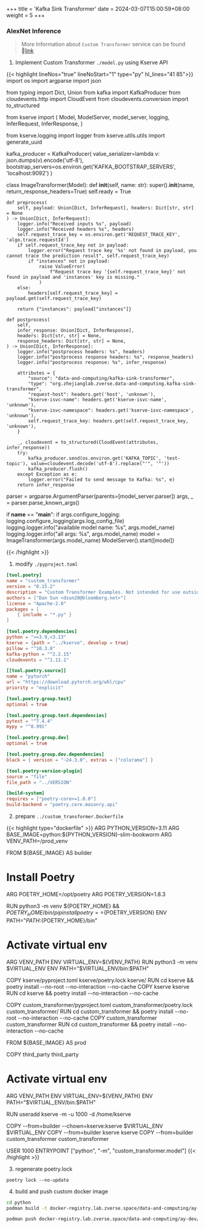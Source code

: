 +++
title = 'Kafka Sink Transformer'
date = 2024-03-07T15:00:59+08:00
weight = 5
+++

### AlexNet Inference

> More Information about `Custom Transformer` service can be found 🔗[link](https://kserve.github.io/website/0.15/modelserving/v1beta1/transformer/torchserve_image_transformer/)

1. Implement Custom Transformer `./model.py` using Kserve API

{{< highlight lineNos="true" lineNoStart="1" type="py" hl_lines="41 85">}}
import os
import argparse
import json

from typing import Dict, Union
from kafka import KafkaProducer
from cloudevents.http import CloudEvent
from cloudevents.conversion import to_structured

from kserve import (
    Model,
    ModelServer,
    model_server,
    logging,
    InferRequest,
    InferResponse,
)

from kserve.logging import logger
from kserve.utils.utils import generate_uuid

kafka_producer = KafkaProducer(
    value_serializer=lambda v: json.dumps(v).encode('utf-8'),
    bootstrap_servers=os.environ.get('KAFKA_BOOTSTRAP_SERVERS', 'localhost:9092')
)

class ImageTransformer(Model):
    def __init__(self, name: str):
        super().__init__(name, return_response_headers=True)
        self.ready = True


    def preprocess(
        self, payload: Union[Dict, InferRequest], headers: Dict[str, str] = None
    ) -> Union[Dict, InferRequest]:
        logger.info("Received inputs %s", payload)
        logger.info("Received headers %s", headers)
        self.request_trace_key = os.environ.get('REQUEST_TRACE_KEY', 'algo.trace.requestId')
        if self.request_trace_key not in payload:
            logger.error("Request trace key '%s' not found in payload, you cannot trace the prediction result", self.request_trace_key)
            if "instances" not in payload:
                raise ValueError(
                    f"Request trace key '{self.request_trace_key}' not found in payload and 'instances' key is missing."
                )
        else:
            headers[self.request_trace_key] = payload.get(self.request_trace_key)
   
        return {"instances": payload["instances"]}

    def postprocess(
        self,
        infer_response: Union[Dict, InferResponse],
        headers: Dict[str, str] = None,
        response_headers: Dict[str, str] = None,
    ) -> Union[Dict, InferResponse]:
        logger.info("postprocess headers: %s", headers)
        logger.info("postprocess response headers: %s", response_headers)
        logger.info("postprocess response: %s", infer_response)

        attributes = {
            "source": "data-and-computing/kafka-sink-transformer",
            "type": "org.zhejianglab.zverse.data-and-computing.kafka-sink-transformer",
            "request-host": headers.get('host', 'unknown'),
            "kserve-isvc-name": headers.get('kserve-isvc-name', 'unknown'),
            "kserve-isvc-namespace": headers.get('kserve-isvc-namespace', 'unknown'),
            self.request_trace_key: headers.get(self.request_trace_key, 'unknown'),
        }

        _, cloudevent = to_structured(CloudEvent(attributes, infer_response))
        try:
            kafka_producer.send(os.environ.get('KAFKA_TOPIC', 'test-topic'), value=cloudevent.decode('utf-8').replace("'", '"'))
            kafka_producer.flush()
        except Exception as e:
            logger.error("Failed to send message to Kafka: %s", e)
        return infer_response

parser = argparse.ArgumentParser(parents=[model_server.parser])
args, _ = parser.parse_known_args()

if __name__ == "__main__":
    if args.configure_logging:
        logging.configure_logging(args.log_config_file)
    logging.logger.info("available model name: %s", args.model_name)
    logging.logger.info("all args: %s", args.model_name)
    model = ImageTransformer(args.model_name)
    ModelServer().start([model])

{{< /highlight >}}

1. modify `./pyproject.toml`
```toml
[tool.poetry]
name = "custom_transformer"
version = "0.15.2"
description = "Custom Transformer Examples. Not intended for use outside KServe Frameworks Images."
authors = ["Dan Sun <dsun20@bloomberg.net>"]
license = "Apache-2.0"
packages = [
    { include = "*.py" }
]

[tool.poetry.dependencies]
python = ">=3.9,<3.13"
kserve = {path = "../kserve", develop = true}
pillow = "^10.3.0"
kafka-python = "^2.2.15"
cloudevents = "^1.11.1"

[[tool.poetry.source]]
name = "pytorch"
url = "https://download.pytorch.org/whl/cpu"
priority = "explicit"

[tool.poetry.group.test]
optional = true

[tool.poetry.group.test.dependencies]
pytest = "^7.4.4"
mypy = "^0.991"

[tool.poetry.group.dev]
optional = true

[tool.poetry.group.dev.dependencies]
black = { version = "~24.3.0", extras = ["colorama"] }

[tool.poetry-version-plugin]
source = "file"
file_path = "../VERSION"

[build-system]
requires = ["poetry-core>=1.0.0"]
build-backend = "poetry.core.masonry.api"
```

2. prepare `../custom_transformer.Dockerfile`
  
{{< highlight type="dockerfile" >}}
ARG PYTHON_VERSION=3.11
ARG BASE_IMAGE=python:${PYTHON_VERSION}-slim-bookworm
ARG VENV_PATH=/prod_venv

FROM ${BASE_IMAGE} AS builder

# Install Poetry
ARG POETRY_HOME=/opt/poetry
ARG POETRY_VERSION=1.8.3

RUN python3 -m venv ${POETRY_HOME} && ${POETRY_HOME}/bin/pip install poetry==${POETRY_VERSION}
ENV PATH="$PATH:${POETRY_HOME}/bin"

# Activate virtual env
ARG VENV_PATH
ENV VIRTUAL_ENV=${VENV_PATH}
RUN python3 -m venv $VIRTUAL_ENV
ENV PATH="$VIRTUAL_ENV/bin:$PATH"

COPY kserve/pyproject.toml kserve/poetry.lock kserve/
RUN cd kserve && poetry install --no-root --no-interaction --no-cache
COPY kserve kserve
RUN cd kserve && poetry install --no-interaction --no-cache

COPY custom_transformer/pyproject.toml custom_transformer/poetry.lock custom_transformer/
RUN cd custom_transformer && poetry install --no-root --no-interaction --no-cache
COPY custom_transformer custom_transformer
RUN cd custom_transformer && poetry install --no-interaction --no-cache


FROM ${BASE_IMAGE} AS prod

COPY third_party third_party

# Activate virtual env
ARG VENV_PATH
ENV VIRTUAL_ENV=${VENV_PATH}
ENV PATH="$VIRTUAL_ENV/bin:$PATH"

RUN useradd kserve -m -u 1000 -d /home/kserve

COPY --from=builder --chown=kserve:kserve $VIRTUAL_ENV $VIRTUAL_ENV
COPY --from=builder kserve kserve
COPY --from=builder custom_transformer custom_transformer

USER 1000
ENTRYPOINT ["python", "-m", "custom_transformer.model"]
{{< /highlight >}}

3. regenerate poetry.lock
```shell
poetry lock --no-update
```

4. build and push custom docker image
```bash
cd python
podman build -t docker-registry.lab.zverse.space/data-and-computing/ay-dev/msg-transformer:dev9 -f custom_transformer.Dockerfile .

podman push docker-registry.lab.zverse.space/data-and-computing/ay-dev/msg-transformer:dev9
```
